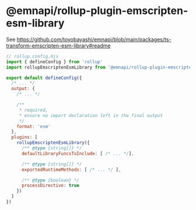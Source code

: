 # @emnapi/rollup-plugin-emscripten-esm-library

See https://github.com/toyobayashi/emnapi/blob/main/packages/ts-transform-emscripten-esm-library#readme

```js
// rollup.config.mjs
import { defineConfig } from 'rollup'
import rollupEmscriptenEsmLibrary from '@emnapi/rollup-plugin-emscripten-esm-library'

export default defineConfig({
  /* ... */
  output: {
    /* ... */

    /**
     * required,
     * ensure no import declaration left in the final output
     */
    format: 'esm'
  },
  plugins: [
    rollupEmscriptenEsmLibrary({
      /** @type {string[]} */
      defaultLibraryFuncsToInclude: [ /* ... */],

      /** @type {string[]} */
      exportedRuntimeMethods: [ /* ... */ ],

      /** @type {boolean} */
      processDirective: true
    })
  ]
})
```
